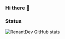 ### Hi there 👋

### Status
![RenantDev GitHub stats](https://github-readme-stats.vercel.app/api?username=RenantDev&show_icons=true&theme=dark)

<!--
**RenantDev/RenantDev** is a ✨ _special_ ✨ repository because its `README.md` (this file) appears on your GitHub profile.

Here are some ideas to get you started:

- 🔭 I’m currently working on ...
- 🌱 I’m currently learning ...
- 👯 I’m looking to collaborate on ...
- 🤔 I’m looking for help with ...
- 💬 Ask me about ...
- 📫 How to reach me: ...
- 😄 Pronouns: ...
- ⚡ Fun fact: ...
-->
